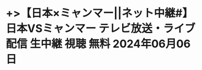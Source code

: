 # +>【日本×ミャンマー||ネット中継#】日本VSミャンマー テレビ放送・ライブ配信 生中継 視聴 無料 2024年06月06日
<!--

サッカー日本代表がミャンマー代表と対戦する試合が2024年6月6日（木）21:10にキックオフされます（日本時間）。この試合はトゥウンナで行われ、ミャンマー戦は消化試合であるが、最終予選に向けたチームの強化が目的です。具体的には、コンビネーションの向上や新戦力の台頭が期待されています。この試合の放送予定についても紹介されています。サッカー日本代表vsミャンマー代表の試合は、テレビで観戦可能ですので、詳細な放送時間やチャンネルを確認し、応援の準備をしましょう。

01分前-【試合テキスト速報】ミャンマー代表vs日本代表｜2026年ワールドカップアジア2次予選.ミャンマーは、2024年6月6日（木）12:10 UTCにトゥワナスタジアムで日本とホームで対戦します。これは、ワールドカップ予選AFC第2ラウンドグループBの第5ラウンドです。

試合の予想ラインナップは数日前から公開されますが、実際のラインナップは試合の約1時間前に公開されます。

両チームの現在の対戦成績は、ミャンマー0勝、日本3勝、引き分け0です。ミャンマーの勝利のオッズは51.00、引き分けのオッズは23.00、日本の勝利のオッズは1.01です。ブックメーカーによると、日本が試合の優勝候補です。

【6月6日21:10～】2026年ワールドカップ（W杯）アジア2次予選、ミャンマー代表vs日本代表のスタメン速報、試合のテキスト速報を実施！
ミャンマーvs日本｜最新情報
ミャンマーvs日本に関する最新情報は以下の記事でも紹介している。

日本代表 ｜ 2024年試合日程・結果・テレビ放送予定

日本代表、ミャンマー戦の地上波・民放・ネット中継予定はある？

日本代表 ｜ 招集メンバー・背番号一覧

ミャンマー代表の最新FIFAランキングは何位？

【予想スタメン】日本代表、きょう21:10KOのミャンマー戦で“ファイヤー型”3バック導入へ

【候補リスト】日本代表、2026年ワールドカップで期待の選手たちは？

ミャンマー戦は6月6日21:10キックオフ！
2024年6月6日に行われる2026年ワールドカップ（W杯）アジア2次予選、ミャンマー代表vs日本代表は21:10にトゥウンナ・スタジアム（ミャンマー）でキックオフ。

試合の模様は日本テレビ系列で全国生中継される。

本記事ではミャンマー戦のスタメン、ゴール(得点)速報を実施する。
